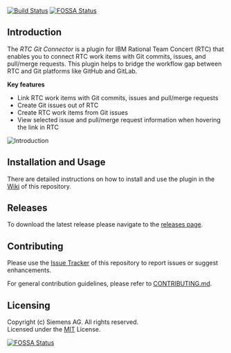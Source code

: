 [![Build Status](https://travis-ci.org/jazz-community/rtc-git-connector.svg?branch=master)](https://travis-ci.org/jazz-community/rtc-git-connector)
[![FOSSA Status](https://app.fossa.io/api/projects/git%2Bgithub.com%2Fjazz-community%2Frtc-git-connector.svg?type=shield)](https://app.fossa.io/projects/git%2Bgithub.com%2Fjazz-community%2Frtc-git-connector?ref=badge_shield)

## Introduction
The _RTC Git Connector_ is a plugin for IBM Rational Team Concert (RTC) that enables you to connect RTC work items with Git commits, issues, and pull/merge requests. This plugin helps to bridge the workflow gap between RTC and Git platforms like GitHub and GitLab.

**Key features**
- Link RTC work items with Git commits, issues and pull/merge requests
- Create Git issues out of RTC
- Create RTC work items from Git issues
- View selected issue and pull/merge request information when hovering the link in RTC

![Introduction](https://github.com/jazz-community/rtc-git-connector/blob/master/documentation/wiki/introduction.png)

## Installation and Usage
There are detailed instructions on how to install and use the plugin in the [Wiki](https://github.com/jazz-community/rtc-git-connector/wiki) of this repository.

## Releases
To download the latest release please navigate to the [releases page](https://github.com/jazz-community/rtc-git-connector/releases).

## Contributing
Please use the [Issue Tracker](https://github.com/jazz-community/rtc-git-connector/issues) of this repository to report issues or suggest enhancements.

For general contribution guidelines, please refer to [CONTRIBUTING.md](https://github.com/jazz-community/welcome/blob/master/CONTRIBUTING.md).

## Licensing
Copyright (c) Siemens AG. All rights reserved.<br>
Licensed under the [MIT](https://github.com/jazz-community/rtc-git-connector/blob/master/LICENSE) License.


[![FOSSA Status](https://app.fossa.io/api/projects/git%2Bgithub.com%2Fjazz-community%2Frtc-git-connector.svg?type=large)](https://app.fossa.io/projects/git%2Bgithub.com%2Fjazz-community%2Frtc-git-connector?ref=badge_large)